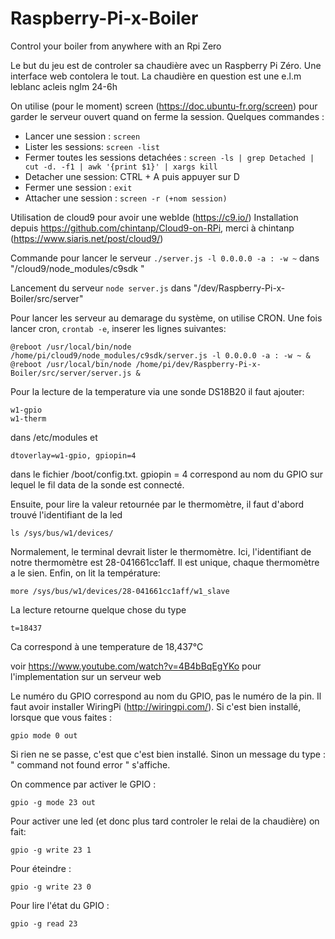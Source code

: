 # Raspberry-Pi-x-Boiler
Control your boiler from anywhere with an Rpi Zero

Le but du jeu est de controler sa chaudière avec un Raspberry Pi Zéro.
Une interface web contolera le tout.
La chaudière en question est une e.l.m leblanc acleis nglm 24-6h

On utilise (pour le moment) screen (https://doc.ubuntu-fr.org/screen) pour garder le serveur ouvert quand on ferme la session.
Quelques commandes :
- Lancer une session : ```screen```
- Lister les sessions: ```screen -list```
- Fermer toutes les sessions detachées : ```screen -ls | grep Detached | cut -d. -f1 | awk '{print $1}' | xargs kill```
- Detacher une session: CTRL + A puis appuyer sur D
- Fermer une session : ```exit```
- Attacher une session : ```screen -r (+nom session)```

Utilisation de cloud9 pour avoir une webIde (https://c9.io/)
Installation depuis https://github.com/chintanp/Cloud9-on-RPi, merci à chintanp (https://www.siaris.net/post/cloud9/)

Commande pour lancer le serveur ```./server.js -l 0.0.0.0 -a : -w ~``` dans "/cloud9/node_modules/c9sdk "

Lancement du serveur ```node server.js``` dans "/dev/Raspberry-Pi-x-Boiler/src/server"

Pour lancer les serveur au demarage du système, on utilise CRON. Une fois lancer cron, ```crontab -e```, inserer les lignes suivantes:
```
@reboot /usr/local/bin/node /home/pi/cloud9/node_modules/c9sdk/server.js -l 0.0.0.0 -a : -w ~ & 
@reboot /usr/local/bin/node /home/pi/dev/Raspberry-Pi-x-Boiler/src/server/server.js &
```

Pour la lecture de la temperature via une sonde DS18B20 il faut ajouter:
```
w1-gpio
w1-therm
```
dans /etc/modules et 
```
dtoverlay=w1-gpio, gpiopin=4
```
dans le fichier /boot/config.txt. gpiopin = 4 correspond au nom du GPIO sur lequel le fil data de la sonde est connecté.

Ensuite, pour lire la valeur retournée par le thermomètre, il faut d'abord trouvé l'identifiant de la led
```
ls /sys/bus/w1/devices/
```
Normalement, le terminal devrait lister le thermomètre. Ici, l'identifiant de notre thermomètre est 28-041661cc1aff. Il est unique, chaque thermomètre a le sien. Enfin, on lit la température:

```
more /sys/bus/w1/devices/28-041661cc1aff/w1_slave
```
La lecture retourne quelque chose du type
```
t=18437
```
Ca correspond à une temperature de 18,437°C

voir https://www.youtube.com/watch?v=4B4bBqEgYKo pour l'implementation sur un serveur web

Le numéro du GPIO correspond au nom du GPIO, pas le numéro de la pin. Il faut avoir installer WiringPi (http://wiringpi.com/). Si c'est bien installé, lorsque que vous faites :
```
gpio mode 0 out
```
Si rien ne se passe, c'est que c'est bien installé. Sinon un message du type : " command not found error " s'affiche.

On commence par activer le GPIO :
```
gpio -g mode 23 out
```
Pour activer une led (et donc plus tard controler le relai de la chaudière) on fait:
```
gpio -g write 23 1 
```
Pour éteindre :

```
gpio -g write 23 0
```
Pour lire l'état du GPIO :
```
gpio -g read 23
```
